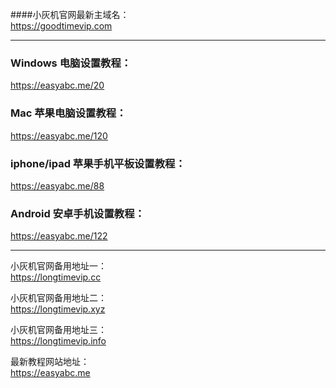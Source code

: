
####小灰机官网最新主域名：  
https://goodtimevip.com

----
### Windows 电脑设置教程：  
https://easyabc.me/20

### Mac 苹果电脑设置教程：  
https://easyabc.me/120

### iphone/ipad 苹果手机平板设置教程：  
https://easyabc.me/88

### Android 安卓手机设置教程：  
https://easyabc.me/122


----


小灰机官网备用地址一：  
https://longtimevip.cc

小灰机官网备用地址二：  
https://longtimevip.xyz

小灰机官网备用地址三：  
https://longtimevip.info

最新教程网站地址：  
https://easyabc.me
